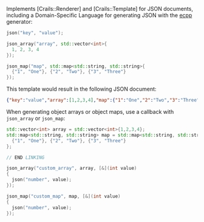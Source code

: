 Implements [Crails::Renderer] and [Crails::Template] for JSON documents, including a Domain-Specific Language for generating JSON with the [ecpp](https://github.com/crails-framework/ecpp) generator:

```c++
json("key", "value");

json_array("array", std::vector<int>{
  1, 2, 3, 4
});

json_map("map", std::map<std::string, std::string>{
  {"1", "One"}, {"2", "Two"}, {"3", "Three"}
});
```

This template would result in the following JSON document:

```json
{"key":"value","array":[1,2,3,4],"map":{"1":"One","2":"Two","3":"Three"}}
```

When generating object arrays or object maps, use a callback with `json_array` or `json_map`:

```c++
std::vector<int> array = std::vector<int>{1,2,3,4};
std::map<std::string, std::string> map = std::map<std::string, std::string>{
  {"1", "One"}, {"2", "Two"}, {"3", "Three"}
};

// END LINKING

json_array("custom_array", array, [&](int value)
{
  json("number", value);
});

json_map("custom_map", map, [&](int value)
{
  json("number", value);
});
```
